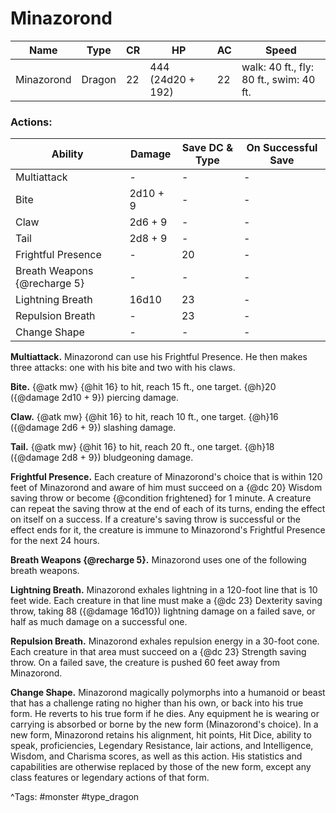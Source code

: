 # Minazorond

| Name | Type | CR | HP | AC | Speed |
|------|------|----|----|----|-------|
| Minazorond | Dragon | 22 | 444 (24d20 + 192) | 22 | walk: 40 ft., fly: 80 ft., swim: 40 ft. |

### Actions:

| Ability | Damage | Save DC & Type | On Successful Save |
|---------|--------|----------------|--------------------|
| Multiattack | - | - | - |
| Bite | 2d10 + 9 | - | - |
| Claw | 2d6 + 9 | - | - |
| Tail | 2d8 + 9 | - | - |
| Frightful Presence | - | 20 | - |
| Breath Weapons {@recharge 5} | - | - | - |
| Lightning Breath | 16d10 | 23 | - |
| Repulsion Breath | - | 23 | - |
| Change Shape | - | - | - |


**Multiattack.** Minazorond can use his Frightful Presence. He then makes three attacks: one with his bite and two with his claws.

**Bite.** {@atk mw} {@hit 16} to hit, reach 15 ft., one target. {@h}20 ({@damage 2d10 + 9}) piercing damage.

**Claw.** {@atk mw} {@hit 16} to hit, reach 10 ft., one target. {@h}16 ({@damage 2d6 + 9}) slashing damage.

**Tail.** {@atk mw} {@hit 16} to hit, reach 20 ft., one target. {@h}18 ({@damage 2d8 + 9}) bludgeoning damage.

**Frightful Presence.** Each creature of Minazorond's choice that is within 120 feet of Minazorond and aware of him must succeed on a {@dc 20} Wisdom saving throw or become {@condition frightened} for 1 minute. A creature can repeat the saving throw at the end of each of its turns, ending the effect on itself on a success. If a creature's saving throw is successful or the effect ends for it, the creature is immune to Minazorond's Frightful Presence for the next 24 hours.

**Breath Weapons {@recharge 5}.** Minazorond uses one of the following breath weapons.

**Lightning Breath.** Minazorond exhales lightning in a 120-foot line that is 10 feet wide. Each creature in that line must make a {@dc 23} Dexterity saving throw, taking 88 ({@damage 16d10}) lightning damage on a failed save, or half as much damage on a successful one.

**Repulsion Breath.** Minazorond exhales repulsion energy in a 30-foot cone. Each creature in that area must succeed on a {@dc 23} Strength saving throw. On a failed save, the creature is pushed 60 feet away from Minazorond.

**Change Shape.** Minazorond magically polymorphs into a humanoid or beast that has a challenge rating no higher than his own, or back into his true form. He reverts to his true form if he dies. Any equipment he is wearing or carrying is absorbed or borne by the new form (Minazorond's choice). In a new form, Minazorond retains his alignment, hit points, Hit Dice, ability to speak, proficiencies, Legendary Resistance, lair actions, and Intelligence, Wisdom, and Charisma scores, as well as this action. His statistics and capabilities are otherwise replaced by those of the new form, except any class features or legendary actions of that form.

^Tags: #monster #type_dragon